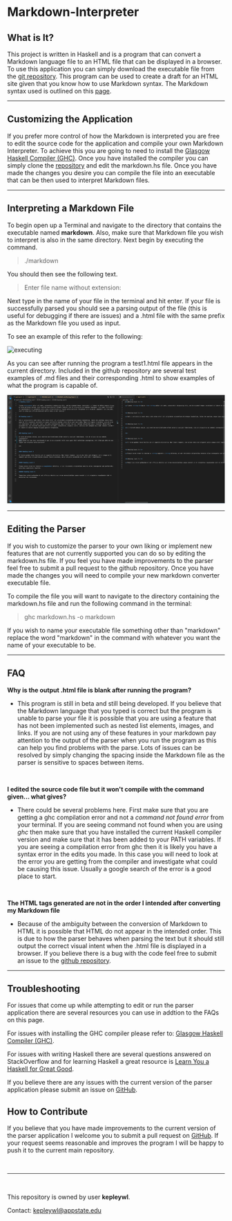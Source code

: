 # Markdown-Interpreter

## What is It?

This project is written in Haskell and is a program that can convert a Markdown language file to an HTML file that can be displayed in a browser. To use this application you can simply download the executable file from the [git repository](https://github.com/kepleywl/Markdown-Interpreter). This program can be used to create a draft for an HTML site given that you know how to use Markdown syntax. The Markdown syntax used is outlined on this [page](https://www.markdownguide.org/basic-syntax/).



***


## Customizing the Application 

If you prefer more control of how the Markdown is interpreted you are free to edit the source code for the application and compile your own Markdown Interpreter. To achieve this you are going to need to install the [Glasgow Haskell Compiler (GHC)](https://www.haskell.org/ghc/). Once you have installed the compiler you can simply clone the [repository](https://github.com/kepleywl/Markdown-Interpreter) and edit the markdown.hs file. Once you have made the changes you desire you can compile the file into an executable that can be then used to interpret Markdown files.


***

## Interpreting a Markdown File

To begin open up a Terminal and navigate to the directory that contains the executable named **markdown**. Also, make sure that Markdown file you wish to interpret is also in the same directory. Next begin by executing the command.

> ./markdown

You should then see the following text.

> Enter file name without extension:

Next type in the name of your file in the terminal and hit enter. If your file is successfully parsed you should see a parsing output of the file (this is useful for debugging if there are issues) and a .html file with the same prefix as the Markdown file you used as input. 

To see an example of this refer to the following:

![executing](exec.png)

As you can see after running the program a test1.html file appears in the current directory. Included in the github repository are several test examples of .md files and their corresponding .html to show examples of what the program is capable of.

![test1](test1.png)

***

## Editing the Parser

If you wish to customize the parser to your own liking or implement new features that are not currently supported you can do so by editing the markdown.hs file. If you feel you have made improvements to the parser feel free to submit a pull request to the github repository. Once you have made the changes you will need to compile your new markdown converter executable file.

To compile the file you will want to navigate to the directory containing the markdown.hs file and run the following command in the terminal:

> ghc markdown.hs -o markdown 

If you wish to name your executable file something other than "markdown" replace the word "markdown" in the command with whatever you want the name of your executable to be.

***

## FAQ

**Why is the output .html file is blank after running the program?**

* This program is still in beta and still being developed. If you believe that the Markdown language that you typed is correct but the program is unable to parse your file it is possible that you are using a feature that has not been implemented such as nested list elements, images, and links. If you are not using any of these features in your markdown pay attention to the output of the parser when you run the program as this can help you find problems with the parse. Lots of issues can be resolved by simply changing the spacing inside the Markdown file as the parser is sensitive to spaces between items.  

<br>

**I edited the source code file but it won't compile with the command given... what gives?**

* There could be several problems here. First make sure that you are getting a ghc compilation error and not a *command not found error* from your terminal. If you are seeing command not found when you are using *ghc* then make sure that you have installed the current Haskell compiler version and make sure that it has been added to your PATH variables. If you are seeing a compilation error from ghc then it is likely you have a syntax error in the edits you made. In this case you will need to look at the error you are getting from the compiler and investigate what could be causing this issue. Usually a google search of the error is a good place to start.

<br>

**The HTML tags generated are not in the order I intended after converting my Markdown file**

* Because of the ambiguity between the conversion of Markdown to HTML it is possible that HTML do not appear in the intended order. This is due to how the parser behaves when parsing the text but it should still output the correct visual intent when the .html file is displayed in a browser. If you believe there is a bug with the code feel free to submit an issue to the [github repository](https://github.com/kepleywl/Markdown-Interpreter).

***

## Troubleshooting

For issues that come up while attempting to edit or run the parser application there are several resources you can use in addtion to the FAQs on this page.

For issues with installing the GHC compiler please refer to: [Glasgow Haskell Compiler (GHC)](https://www.haskell.org/ghc/).

For issues with writing Haskell there are several questions answered on StackOverflow and for learning Haskell a great resource is [Learn You a Haskell for Great Good](http://learnyouahaskell.com/).

If you believe there are any issues with the current version of the parser application please submit an issue on [GitHub](https://github.com/kepleywl/Markdown-Interpreter).

## How to Contribute

If you believe that you have made improvements to the current version of the parser application I welcome you to submit a pull request on [GitHub](https://github.com/kepleywl/Markdown-Interpreter). If your request seems reasonable and improves the program I will be happy to push it to the current main repository.

<br>

***

<br>

This repository is owned by user **kepleywl**.

Contact: kepleywl@appstate.edu